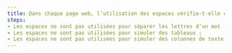 ```yaml
---
title: Dans chaque page web, l’utilisation des espaces vérifie-t-elle ces conditions ?
steps:
- Les espaces ne sont pas utilisées pour séparer les lettres d’un mot ;
- Les espaces ne sont pas utilisées pour simuler des tableaux ;
- Les espaces ne sont pas utilisées pour simuler des colonnes de texte.
---
```

